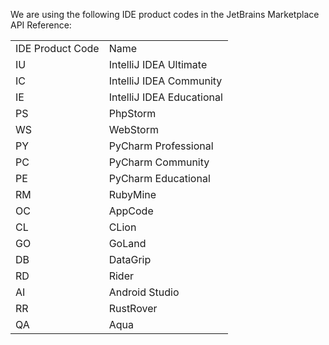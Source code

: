 [//]: # (title: Product codes)

We are using the following IDE product codes in the JetBrains Marketplace API Reference:

<table>
<tr><td>IDE Product Code</td><td>Name</td></tr>
<tr><td>IU</td><td>IntelliJ IDEA Ultimate</td></tr>
<tr><td>IC</td><td>IntelliJ IDEA Community</td></tr>
<tr><td>IE</td><td>IntelliJ IDEA Educational</td></tr>
<tr><td>PS</td><td>PhpStorm</td></tr>
<tr><td>WS</td><td>WebStorm</td></tr>
<tr><td>PY</td><td>PyCharm Professional</td></tr>
<tr><td>PC</td><td>PyCharm Community</td></tr>
<tr><td>PE</td><td>PyCharm Educational</td></tr>
<tr><td>RM</td><td>RubyMine</td></tr>
<tr><td>OC</td><td>AppCode</td></tr>
<tr><td>CL</td><td>CLion</td></tr>
<tr><td>GO</td><td>GoLand</td></tr>
<tr><td>DB</td><td>DataGrip</td></tr>
<tr><td>RD</td><td>Rider</td></tr>
<tr><td>AI</td><td>Android Studio</td></tr>
<tr><td>RR</td><td>RustRover</td></tr>
<tr><td>QA</td><td>Aqua</td></tr>
</table>
